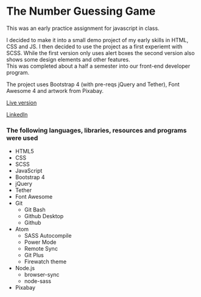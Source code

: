 # The Number Guessing Game

This was an early practice assignment for javascript in class.

I decided to make it into a small demo project of my early skills in HTML, CSS and JS.
I then decided to use the project as a first experiemt with SCSS.
While the first version only uses alert boxes the second version also shows some design elements and other features.<br>
This was completed about a half a semester into our front-end developer program.

The project uses Bootstrap 4 (with pre-reqs jQuery and Tether), Font Awesome 4 and artwork from Pixabay.

[Live version](https://arnoldson.online/projects/guess/)

[LinkedIn](https://www.linkedin.com/in/arnoldson)

### The following languages, libraries, resources and programs were used
* HTML5
* CSS
* SCSS
* JavaScript
* Bootstrap 4
* jQuery
* Tether
* Font Awesome
* Git
  * Git Bash
  * Github Desktop
  * Github
* Atom
  * SASS Autocompile
  * Power Mode
  * Remote Sync
  * Git Plus
  * Firewatch theme
* Node.js
  * browser-sync
  * node-sass
* Pixabay
